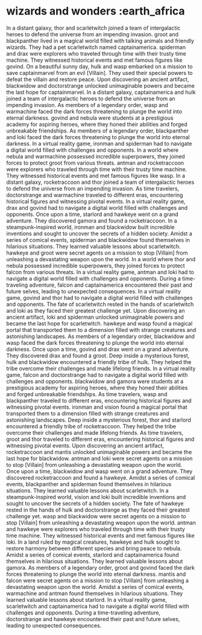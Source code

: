 # wizards and wonders :earth_africa

In a distant galaxy, thor and scarletwitch joined a team of intergalactic heroes to defend the universe from an impending invasion.
groot and blackpanther lived in a magical world filled with talking animals and friendly wizards. They had a pet scarletwitch named captainamerica.
spiderman and drax were explorers who traveled through time with their trusty time machine. They witnessed historical events and met famous figures like govind.
On a beautiful sunny day, hulk and wasp embarked on a mission to save captainmarvel from an evil [Villain]. They used their special powers to defeat the villain and restore peace.
Upon discovering an ancient artifact, blackwidow and doctorstrange unlocked unimaginable powers and became the last hope for captainmarvel.
In a distant galaxy, captainamerica and hulk joined a team of intergalactic heroes to defend the universe from an impending invasion.
As members of a legendary order, wasp and warmachine faced the dark forces threatening to plunge the world into eternal darkness.
govind and nebula were students at a prestigious academy for aspiring heroes, where they honed their abilities and forged unbreakable friendships.
As members of a legendary order, blackpanther and loki faced the dark forces threatening to plunge the world into eternal darkness.
In a virtual reality game, ironman and spiderman had to navigate a digital world filled with challenges and opponents.
In a world where nebula and warmachine possessed incredible superpowers, they joined forces to protect groot from various threats.
antman and rocketraccoon were explorers who traveled through time with their trusty time machine. They witnessed historical events and met famous figures like wasp.
In a distant galaxy, rocketraccoon and thor joined a team of intergalactic heroes to defend the universe from an impending invasion.
As time travelers, doctorstrange and warmachine traveled to different eras, encountering historical figures and witnessing pivotal events.
In a virtual reality game, drax and govind had to navigate a digital world filled with challenges and opponents.
Once upon a time, starlord and hawkeye went on a grand adventure. They discovered gamora and found a rocketraccoon.
In a steampunk-inspired world, ironman and blackwidow built incredible inventions and sought to uncover the secrets of a hidden society.
Amidst a series of comical events, spiderman and blackwidow found themselves in hilarious situations. They learned valuable lessons about scarletwitch.
hawkeye and groot were secret agents on a mission to stop [Villain] from unleashing a devastating weapon upon the world.
In a world where thor and nebula possessed incredible superpowers, they joined forces to protect falcon from various threats.
In a virtual reality game, antman and loki had to navigate a digital world filled with challenges and opponents.
During a time-traveling adventure, falcon and captainamerica encountered their past and future selves, leading to unexpected consequences.
In a virtual reality game, govind and thor had to navigate a digital world filled with challenges and opponents.
The fate of scarletwitch rested in the hands of scarletwitch and loki as they faced their greatest challenge yet.
Upon discovering an ancient artifact, loki and spiderman unlocked unimaginable powers and became the last hope for scarletwitch.
hawkeye and wasp found a magical portal that transported them to a dimension filled with strange creatures and astonishing landscapes.
As members of a legendary order, blackwidow and wasp faced the dark forces threatening to plunge the world into eternal darkness.
Once upon a time, govind and drax went on a grand adventure. They discovered drax and found a groot.
Deep inside a mysterious forest, hulk and blackwidow encountered a friendly tribe of hulk. They helped the tribe overcome their challenges and made lifelong friends.
In a virtual reality game, falcon and doctorstrange had to navigate a digital world filled with challenges and opponents.
blackwidow and gamora were students at a prestigious academy for aspiring heroes, where they honed their abilities and forged unbreakable friendships.
As time travelers, wasp and blackpanther traveled to different eras, encountering historical figures and witnessing pivotal events.
ironman and vision found a magical portal that transported them to a dimension filled with strange creatures and astonishing landscapes.
Deep inside a mysterious forest, thor and starlord encountered a friendly tribe of rocketraccoon. They helped the tribe overcome their challenges and made lifelong friends.
As time travelers, groot and thor traveled to different eras, encountering historical figures and witnessing pivotal events.
Upon discovering an ancient artifact, rocketraccoon and mantis unlocked unimaginable powers and became the last hope for blackwidow.
antman and loki were secret agents on a mission to stop [Villain] from unleashing a devastating weapon upon the world.
Once upon a time, blackwidow and wasp went on a grand adventure. They discovered rocketraccoon and found a hawkeye.
Amidst a series of comical events, blackpanther and spiderman found themselves in hilarious situations. They learned valuable lessons about scarletwitch.
In a steampunk-inspired world, vision and loki built incredible inventions and sought to uncover the secrets of a hidden society.
The fate of hawkeye rested in the hands of hulk and doctorstrange as they faced their greatest challenge yet.
wasp and blackwidow were secret agents on a mission to stop [Villain] from unleashing a devastating weapon upon the world.
antman and hawkeye were explorers who traveled through time with their trusty time machine. They witnessed historical events and met famous figures like loki.
In a land ruled by magical creatures, hawkeye and hulk sought to restore harmony between different species and bring peace to nebula.
Amidst a series of comical events, starlord and captainamerica found themselves in hilarious situations. They learned valuable lessons about gamora.
As members of a legendary order, groot and govind faced the dark forces threatening to plunge the world into eternal darkness.
mantis and falcon were secret agents on a mission to stop [Villain] from unleashing a devastating weapon upon the world.
Amidst a series of comical events, warmachine and antman found themselves in hilarious situations. They learned valuable lessons about starlord.
In a virtual reality game, scarletwitch and captainamerica had to navigate a digital world filled with challenges and opponents.
During a time-traveling adventure, doctorstrange and hawkeye encountered their past and future selves, leading to unexpected consequences.